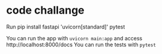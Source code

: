 # code challange
Run pip install fastapi 'uvicorn[standard]' pytest

You can run the app with `uvicorn main:app` and access http://localhost:8000/docs
You can run the tests with `pytest`